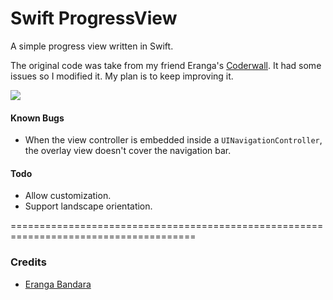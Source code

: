 Swift ProgressView
==================

A simple progress view written in Swift.

The original code was take from my friend Eranga's [Coderwall](https://coderwall.com/p/su1t1a). It had some issues so I modified it. My plan is to keep improving it.

![](http://i.imgur.com/6yF2c46.png)

#### Known Bugs
* When the view controller is embedded inside a `UINavigationController`, the overlay view doesn't cover the navigation bar.

#### Todo
* Allow customization.
* Support landscape orientation.


======================================================================================
### Credits

* [Eranga Bandara](https://coderwall.com/itseranga)
